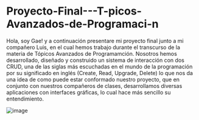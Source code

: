 # Proyecto-Final---T-picos-Avanzados-de-Programaci-n

Hola, soy Gae! y a continuación presentare mi proyecto final junto a mi compañero Luis, en el cual hemos trabajo durante el transcurso de la materia de Tópicos Avanzados de Programamción. Nosotros hemos desarrollado, diseñado y construido un sistema de interacción con dos CRUD, una de las siglas más escuchadas en el mundo de la programación por su significado en inglés (Create, Read, Upgrade, Delete) lo que nos da una idea de como puede estar conformado nuestro proyecto, que en conjunto con nuestros compañeros de clases, desarrollamos diversas aplicaciones con interfaces gráficas, lo cual hace más sencillo su entendimiento.

![image](https://github.com/user-attachments/assets/32de2d48-3bdc-42a8-99e7-39190810b2d1)
